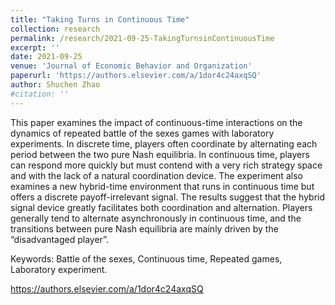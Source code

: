 ```yaml
---
title: "Taking Turns in Continuous Time"
collection: research
permalink: /research/2021-09-25-TakingTurnsinContinuousTime
excerpt: ''
date: 2021-09-25
venue: 'Journal of Economic Behavior and Organization'
paperurl: 'https://authors.elsevier.com/a/1dor4c24axqSQ'
author: Shuchen Zhao
#citation: ''
---
```


This paper examines the impact of continuous-time interactions on the dynamics of repeated battle of the sexes games with laboratory experiments. In discrete time, players often coordinate by alternating each period between the two pure Nash equilibria. In continuous time, players can respond more quickly but must contend with a very rich strategy space and with the lack of a natural coordination device. The experiment also examines a new hybrid-time environment that runs in continuous time but offers a discrete payoff-irrelevant signal. The results suggest that the hybrid signal device greatly facilitates both coordination and alternation. Players generally tend to alternate asynchronously in continuous time, and the transitions between pure Nash equilibria are mainly driven by the “disadvantaged player”.

Keywords: Battle of the sexes, Continuous time, Repeated games, Laboratory experiment.

https://authors.elsevier.com/a/1dor4c24axqSQ
